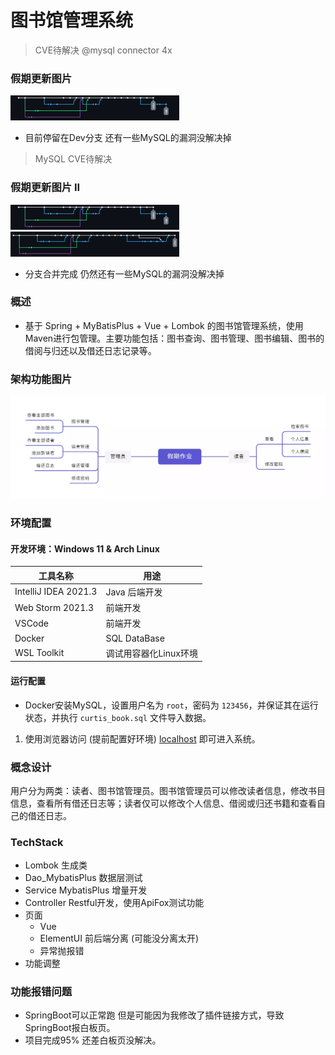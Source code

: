 # 图书馆管理系统

> CVE待解决 @mysql connector 4x

### 假期更新图片
![GithubCommits](./markdown_pic/GithubCommits.png)
- 目前停留在Dev分支 还有一些MySQL的漏洞没解决掉

> MySQL CVE待解决


### 假期更新图片 II
![GithubCommits](./markdown_pic/GithubCommits.png)
![GithubCommitsMerge](./markdown_pic/GithubCommitsMerge.png)
- 分支合并完成 仍然还有一些MySQL的漏洞没解决掉

### 概述

- 基于 Spring + MyBatisPlus + Vue + Lombok 的图书馆管理系统，使用Maven进行包管理。主要功能包括：图书查询、图书管理、图书编辑、图书的借阅与归还以及借还日志记录等。

### 架构功能图片
  ![假期作业](./markdown_pic/homework.png)
### 环境配置
#### 开发环境：Windows 11 & Arch Linux
| 工具名称             | 用途                  |
| -------------------- | --------------------- |
| IntelliJ IDEA 2021.3 | Java 后端开发         |
| Web Storm 2021.3     | 前端开发              |
| VSCode               | 前端开发              |
| Docker               | SQL DataBase          |
| WSL Toolkit          | 调试用容器化Linux环境 |

#### 运行配置
 - Docker安装MySQL，设置用户名为 `root`，密码为 `123456`，并保证其在运行状态，并执行 `curtis_book.sql` 文件导入数据。

1. 使用浏览器访问 (提前配置好环境) [localhost](http://localhost:8080) 即可进入系统。

### 概念设计

用户分为两类：读者、图书馆管理员。图书馆管理员可以修改读者信息，修改书目信息，查看所有借还日志等；读者仅可以修改个人信息、借阅或归还书籍和查看自己的借还日志。

### TechStack
- Lombok 生成类
- Dao_MybatisPlus 数据层测试
- Service MybatisPlus 增量开发
- Controller Restful开发，使用ApiFox测试功能
- 页面
  - Vue
  - ElementUI 前后端分离 (可能没分离太开)
  - 异常抛报错
- 功能调整

### 功能报错问题
- SpringBoot可以正常跑 但是可能因为我修改了插件链接方式，导致SpringBoot报白板页。
- 项目完成95% 还差白板页没解决。
